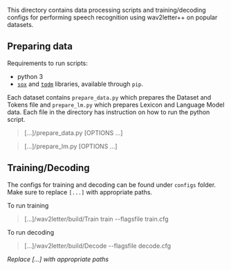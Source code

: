 This directory contains data processing scripts and training/decoding configs for
performing speech recognition using wav2letter++ on popular datasets.

## Preparing data

Requirements to run scripts:
- python 3
- [`sox`](https://pypi.org/project/sox/) and [`tqdm`](https://pypi.org/project/tqdm/) libraries, available through `pip`.

Each dataset contains `prepare_data.py` which prepares the Dataset and Tokens file and `prepare_lm.py` which prepares Lexicon and Language Model data. Each file in the directory has instruction on how to run the python script.

> [...]/prepare_data.py [OPTIONS ...]

> [...]/prepare_lm.py [OPTIONS ...]

## Training/Decoding

The configs for training and decoding can be found under `configs` folder. Make sure to replace `[...]` with appropriate paths.

To run training
> [...]/wav2letter/build/Train train --flagsfile train.cfg

To run decoding
> [...]/wav2letter/build/Decode --flagsfile decode.cfg


*Replace [...] with appropriate paths*

